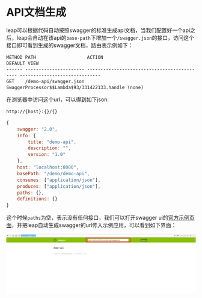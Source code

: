 # API文档生成

leap可以根据代码自动按照swagger的标准生成api文档，当我们配置好一个api之后，leap会自动在该api的`base-path`下增加一个`/swagger.json`的接口，访问这个接口即可看到生成的swagger文档，路由表示例如下：

```
METHOD PATH                   ACTION                                       DEFAULT VIEW
------ ---------------------- -------------------------------------------- ------------------------------
GET    /demo-api/swagger.json SwaggerProcessor$$Lambda$93/331422133.handle (none)
```

在浏览器中访问这个url，可以得到如下json:

```
http://{host}:{}/{}
```

```javascript
{
    swagger: "2.0",
    info: {
        title: "demo-api",
        description: "",
        version: "1.0"
    },
    host: "localhost:8080",
    basePath: "/demo/demo-api",
    consumes: ["application/json"],
    produces: ["application/json"],
    paths: {},
    definitions: {}
} 
```

这个时候`paths`为空，表示没有任何接口，我们可以打开swagger ui的[官方示例页面](http://petstore.swagger.io/)，并把leap自动生成swagger的url传入示例应用，可以看到如下界面：

![自动生成的api文档](/assets/swagger.json.png)